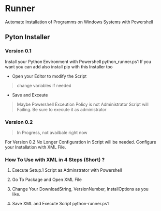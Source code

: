 # Runner
Automate Installation of Programms on Windows Systems with Powershell

## Pyton Installer
### Version 0.1
Install your Python Environment with Powershell python_runner.ps1
If you want you can add also install pip with this Installer too

- Open your Editor to modify the Script
> change variables if needed
- Save and Exceute
> Maybe Powershell Exceution Policy is not Administrator Script will Failing.
> Be sure to execute it as administrator

### Version 0.2
> In Progress, not availbale right now

For Version 0.2 No Longer Configuration in Script will be needed.
Configure your Installation with XML File. 

### How To Use with XML in 4 Steps (Short) ?

1. Execute Setup.1 Script as Adminstrator with Powershell

2. Go To Package and Open XML File

3. Change Your DownloadString, VersionNumber, InstallOptions as you like.

4. Save XML and Execute Script python-runner.ps1

